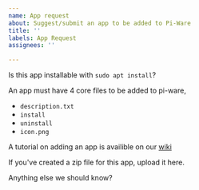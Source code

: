 ```yaml
---
name: App request
about: Suggest/submit an app to be added to Pi-Ware
title: ''
labels: App Request
assignees: ''

---
```


Is this app installable with `sudo apt install`?

An app must have 4 core files to be added to pi-ware,
- ``description.txt``
- ``install``
- ``uninstall``
- ``icon.png``

A tutorial on adding an app is availible on our <a href="https://github.com/zachthecoder14/pi-ware/wiki/Add-apps-to-pi-ware.-(Tutorial)">wiki</a>

If you've created a zip file for this app, upload it here.

Anything else we should know?

